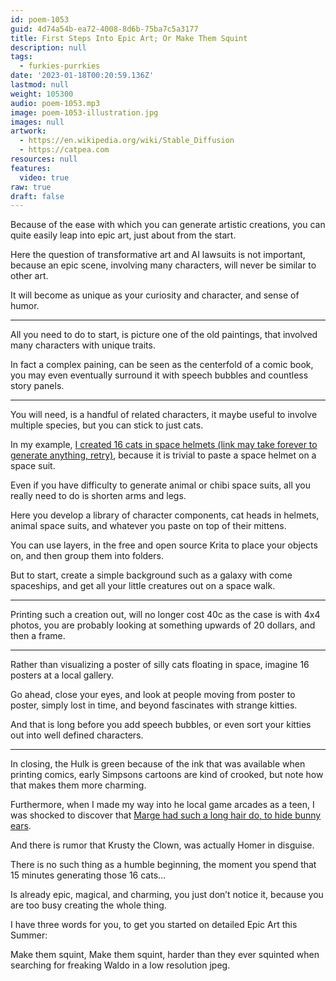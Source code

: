 ```yaml
---
id: poem-1053
guid: 4d74a54b-ea72-4008-8d6b-75ba7c5a3177
title: First Steps Into Epic Art; Or Make Them Squint
description: null
tags:
  - furkies-purrkies
date: '2023-01-18T00:20:59.136Z'
lastmod: null
weight: 105300
audio: poem-1053.mp3
image: poem-1053-illustration.jpg
images: null
artwork:
  - https://en.wikipedia.org/wiki/Stable_Diffusion
  - https://catpea.com
resources: null
features:
  video: true
raw: true
draft: false
---
```


Because of the ease with which you can generate artistic creations,
you can quite easily leap into epic art, just about from the start.

Here the question of transformative art and AI lawsuits is not important,
because an epic scene, involving many characters, will never be similar to other art.

It will become as unique as your curiosity and character,
and sense of humor.

---

All you need to do to start, is picture one of the old paintings,
that involved many characters with unique traits.

In fact a complex paining, can be seen as the centerfold of a comic book,
you may even eventually surround it with speech bubbles and countless story panels.

---

You will need, is a handful of related characters,
it maybe useful to involve multiple species, but you can stick to just cats.

In my example, [I created 16 cats in space helmets (link may take forever to generate anything, retry)][1],
because it is trivial to paste a space helmet on a space suit.

Even if you have difficulty to generate animal or chibi space suits,
all you really need to do is shorten arms and legs.

Here you develop a library of character components,
cat heads in helmets, animal space suits, and whatever you paste on top of their mittens.

You can use layers, in the free and open source Krita to place your objects on,
and then group them into folders.

But to start, create a simple background such as a galaxy with come spaceships,
and get all your little creatures out on a space walk.

---

Printing such a creation out, will no longer cost 40c as the case is with 4x4 photos,
you are probably looking at something upwards of 20 dollars, and then a frame.

---

Rather than visualizing a poster of silly cats floating in space,
imagine 16 posters at a local gallery.

Go ahead, close your eyes, and look at people moving from poster to poster,
simply lost in time, and beyond fascinates with strange kitties.

And that is long before you add speech bubbles,
or even sort your kitties out into well defined characters.

---

In closing, the Hulk is green because of the ink that was available when printing comics,
early Simpsons cartoons are kind of crooked, but note how that makes them more charming.

Furthermore, when I made my way into he local game arcades as a teen,
I was shocked to discover that [Marge had such a long hair do, to hide bunny ears][2].

And there is rumor that Krusty the Clown,
was actually Homer in disguise.

There is no such thing as a humble beginning,
the moment you spend that 15 minutes generating those 16 cats…

Is already epic, magical, and charming,
you just don’t notice it, because you are too busy creating the whole thing.

I have three words for you,
to get you started on detailed Epic Art this Summer:

Make them squint, Make them squint,
harder than they ever squinted when searching for freaking Waldo in a low resolution jpeg.

[1]: https://huggingface.co/prompthero/openjourney-v2?text=mdjrny-v4+style.+Its+so+fluffy+i%27m+gonna+die+cartoon+cat.+Kawaii+chibi+cat+with+large+doll+like+eyes.+Symmetrical%2C+photo+of+a+gorgeous+and+extremely+fluffy+astronaut+cat+wearing+a+stylized+and+elaborate+intricate+avant-garde+golden+mask+and+helmet+made+of+detailed+gold+inlay+and+iron.+Suit+has+detailed+purple+feathers.+Cat+is+looking+deeply+into+your+soul.+Half+body+shot%2C+sharp%21+focus%21%2C+8K+high+definition%2C+insanely+detailed%2C+intricate%2C+elegant%2C+extremely+sharp+on+a+detailed+intergalactic+background.+Art+by+artgerm%2C+loish%2C+wlop
[2]: https://www.youtube.com/watch?v=e7sAuq4Hd6I
